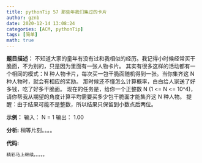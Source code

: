 ```yaml
---
title: pythonTip 57 那些年我们集过的卡片
author: gznb
date: 2020-12-14 13:08:24
categories: [ACM, pythonTip]
tags: [简单]
math: true
---
```


**题目描述：**
不知道大家的童年有没有过和我相似的经历。我记得小时候经常买干脆面，不为别的，只是因为里面有一张人物卡片。
其实有很多这样的活动都有一个相同的模式：N 种人物卡片，每次买一包干脆面随机得到一张。当你集齐这 N 种人物时，就会有相应的奖励。
那时候还不懂怎么计算概率，白白给人家送了好多钱，吃了好多干脆面。
现在的任务是，给你一个正整数 N (1 <= N <= 10^4)，请你帮我从期望的角度计算平均需要买多少包干脆面才能集齐这 N 种人物。
提醒：由于结果可能不是整数，所以结果只保留到小数点后两位。

**示例：**
输入：
N = 1
输出：
1.00


**分析:**
稍等片刻。。。。

**代码:**
```python
精彩马上继续。。。。。
```
